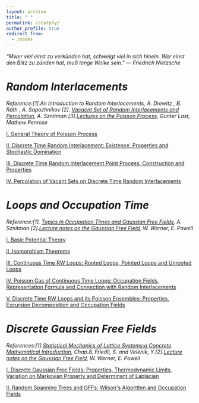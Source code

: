 ```yaml
---
layout: archive
title: " "
permalink: /statphy/
author_profile: true
redirect_from:
  - /notes
---
```


*“Mwer viel einst zu verkünden hat, schweigt viel in sich hinein. Wer einst den Blitz zu zünden hat, muß lange Wolke sein.” ― Friedrich Nietzsche*




*Random Interlacements*
===

*Reference:[1].An Introduction to Random Interlacements, A. Drewitz , B. Ráth , A. Sapozhnikov [2]. [Vacacnt Set of Random Interlacements and Percolation](https://ethz.ch/content/dam/ethz/special-interest/math/department/Research/Research_Groups/Sznitman/Publications/2010_interlacements.pdf), A. Sznitman [3].[Lectures on the Poisson Process](https://www.math.kit.edu/stoch/~last/seite/lectures_on_the_poisson_process/media/lastpenrose2017.pdf), Gunter Last, Mathew Penrose*

[Ⅰ. General Theory of Poisson Process](../files/ri/1.pdf)

[Ⅱ. Discrete Time Random Interlacement: Existence, Properties and Stochastic Domination](../files/ri/2.pdf)

[Ⅲ. Discrete Time Random Interlacement Point Process: Construction and Properties](../files/ri/3.pdf)

[Ⅳ. Percolation of Vacant Sets on Discrete Time Random Interlacements](../files/ri/4.pdf)


*Loops and Occupation Time*
===

*Reference:[1]. [Topics in Occupation Times and Gaussian Free Fields](https://ethz.ch/content/dam/ethz/special-interest/math/department/Research/Research_Groups/Sznitman/Publications/2011_special_topics.pdf), A. Sznitman [2].[Lecture notes on the Gaussian Free Field](https://arxiv.org/abs/2004.04720), W. Werner, E. Powell*

[Ⅰ. Basic Potential Theory](../files/otgff/1.pdf)

[Ⅱ. Isomorphism Theorems](../files/otgff/2.pdf)

[Ⅲ. Continuous Time RW Loops: Rooted Loops, Pointed Loops and Unrooted Loops](../files/otgff/3.pdf)

[Ⅳ. Poisson Gas of Continuous Time Loops: Occupation Fields, Representation Formula and Connection with Random Interlacements](../files/otgff/4.pdf)

[Ⅴ. Discrete Time RW Loops and its Poisson Ensembles: Properties, Excursion Decomposition and Occupation Fields](../files/otgff/5.pdf)

*Discrete Gaussian Free Fields*
===

*References:[1].[Statistical Mechanics of Lattice Systems:a Concrete Mathematical Introduction](http://www.unige.ch/math/folks/velenik/smbook/index.html), Chap.8, Friedli, S. and Velenik, Y.[2].[Lecture notes on the Gaussian Free Field](https://arxiv.org/abs/2004.04720), W. Werner, E. Powell*

[Ⅰ. Discrete Gaussian Free Fields: Properties, Thermodynamic Limits, Variation on Markovian Property and Determinant of Laplacian](../files/gff/1.pdf)

[Ⅱ. Random Spanning Trees and GFFs: Wilson's Algorithm and Occupation Fields](../files/gff/2.pdf)


<br>
<br>
<br>
<br>
<br>
<br>
<br>
<br>
<br>
<br>
<br>
<br>
